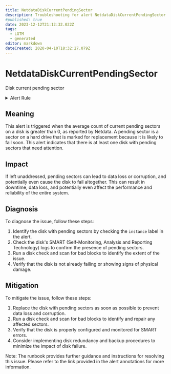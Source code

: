 ```yaml
---
title: NetdataDiskCurrentPendingSector
description: Troubleshooting for alert NetdataDiskCurrentPendingSector
#published: true
date: 2023-12-12T21:12:32.022Z
tags: 
  - LGTM
  - generated
editor: markdown
dateCreated: 2020-04-10T18:32:27.079Z
---
```


# NetdataDiskCurrentPendingSector

Disk current pending sector

<details>
  <summary>Alert Rule</summary>

{{% rule "netdata/netdata-internal.yml" "NetdataDiskCurrentPendingSector" %}}

{{% comment %}}

```yaml
alert: NetdataDiskCurrentPendingSector
expr: netdata_smartd_log_current_pending_sector_count_sectors_average > 0
for: 0m
labels:
    severity: warning
annotations:
    summary: Netdata disk current pending sector (instance {{ $labels.instance }})
    description: |-
        Disk current pending sector
          VALUE = {{ $value }}
          LABELS = {{ $labels }}
    runbook: https://github.com/srerun/prometheus-alerts/blob/main/content/runbooks/netdata-internal/NetdataDiskCurrentPendingSector.md

```

{{% /comment %}}

</details>


## Meaning
This alert is triggered when the average count of current pending sectors on a disk is greater than 0, as reported by Netdata. A pending sector is a sector on a hard drive that is marked for replacement because it is likely to fail soon. This alert indicates that there is at least one disk with pending sectors that need attention.

## Impact
If left unaddressed, pending sectors can lead to data loss or corruption, and potentially even cause the disk to fail altogether. This can result in downtime, data loss, and potentially even affect the performance and reliability of the entire system.

## Diagnosis
To diagnose the issue, follow these steps:

1. Identify the disk with pending sectors by checking the `instance` label in the alert.
2. Check the disk's SMART (Self-Monitoring, Analysis and Reporting Technology) logs to confirm the presence of pending sectors.
3. Run a disk check and scan for bad blocks to identify the extent of the issue.
4. Verify that the disk is not already failing or showing signs of physical damage.

## Mitigation
To mitigate the issue, follow these steps:

1. Replace the disk with pending sectors as soon as possible to prevent data loss and corruption.
2. Run a disk check and scan for bad blocks to identify and repair any affected sectors.
3. Verify that the disk is properly configured and monitored for SMART errors.
4. Consider implementing disk redundancy and backup procedures to minimize the impact of disk failure.

Note: The runbook provides further guidance and instructions for resolving this issue. Please refer to the link provided in the alert annotations for more information.